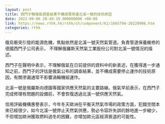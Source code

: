 ```yaml
---
layout: post
title: 西門子稱俄氣調查結果不構成需停運北溪一號的技術原因
date: 2022-09-06 20:49:19.000000000 +08:00
link: https://news.rthk.hk/rthk/ch/component/k2/1665794-20220906.htm
categories: rthk
---
```


俄烏衝突引發的能源危機，焦點依然是北溪一號天然氣管道。負責管道保養維修的德國西門子公司表示， 不理解俄羅斯天然氣工業股份公司對北溪一號情況的描述。

西門子在聲明中表示，不理解俄氣在日前提供的資料中的新表述，在獲得進一步通知之前，西門子的評估是俄氣公布的調查結果，並不構成需要停止運作的技術原因，有關滲漏通常不影響渦輪機組運作。

北溪一號是俄羅斯向德國等國家供應天然氣的主要路線。俄氣早前表示，在西門子完成修理有問題的設備前，不會恢復透過北溪一號供應天然氣。

信用評級機構惠譽表示，今年冬天歐洲在平衡天然氣市場的政策方面，犯錯空間本來已經很少，如今北溪一號停止天然氣供應，勢必令容許失誤的餘地進一步縮少，不但增加歐洲獲取燃料過冬的困難，亦增加歐元區經濟衰退的可能性。
